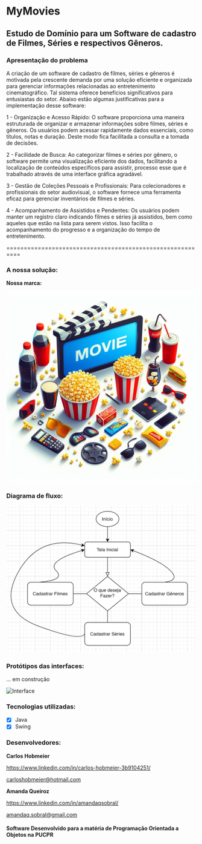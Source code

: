 # MyMovies

## Estudo de Domínio para um Software de cadastro de Filmes, Séries e respectivos Gêneros.

### Apresentação do problema
A criação de um software de cadastro de filmes, séries e gêneros é motivada pela crescente demanda por uma solução eficiente e organizada para gerenciar informações relacionadas ao entretenimento cinematográfico. Tal sistema oferece benefícios significativos para entusiastas do setor. Abaixo estão algumas justificativas para a implementação desse software:

1 - Organização e Acesso Rápido:
O software proporciona uma maneira estruturada de organizar e armazenar informações sobre filmes, séries e gêneros. Os usuários podem acessar rapidamente dados essenciais, como títulos, notas e duração. Deste modo fica facilitada a consulta e a tomada de decisões.

2 - Facilidade de Busca:
Ao categorizar filmes e séries por gênero, o software permite uma visualização eficiente dos dados, facilitando a localização de conteúdos específicos para assistir, processo esse que é trabalhado através de uma interface gráfica agradável.

3 - Gestão de Coleções Pessoais e Profissionais:
Para colecionadores e profissionais do setor audiovisual, o software fornece uma ferramenta eficaz para gerenciar inventários de filmes e séries.

4 - Acompanhamento de Assistidos e Pendentes:
Os usuários podem manter um registro claro indicando filmes e séries já assistidos, bem como aqueles que estão na lista para serem vistos. Isso facilita o acompanhamento do progresso e a organização do tempo de entretenimento.

==========================================================

### A nossa solução:
**Nossa marca:**

<img src="https://github.com/carloshobmeier/Assets/blob/main/MyMovies/imagem.jpeg" width="600">


### Diagrama de fluxo:
<img src="https://github.com/carloshobmeier/Assets/blob/main/MyMovies/Diagrama_de_fluxo.jpg" width="600">



### Protótipos das interfaces:
... em construção

![Interface](https://media3.giphy.com/media/tNB5bIu3E5Z0EYEMP5/giphy.gif?cid=ecf05e47ppshmr874b0s1bqu64qzq9jswq698abiczce3qw9&ep=v1_gifs_search&rid=giphy.gif&ct=g)





### Tecnologias utilizadas:
- [x] Java
- [x] Swing

### Desenvolvedores:
**Carlos Hobmeier**

https://www.linkedin.com/in/carlos-hobmeier-3b9104251/

carloshobmeier@hotmail.com

**Amanda Queiroz**

https://www.linkedin.com/in/amandaqsobral/

amandaq.sobral@gmail.com

#### Software Desenvolvido para a matéria de Programação Orientada a Objetos na PUCPR






